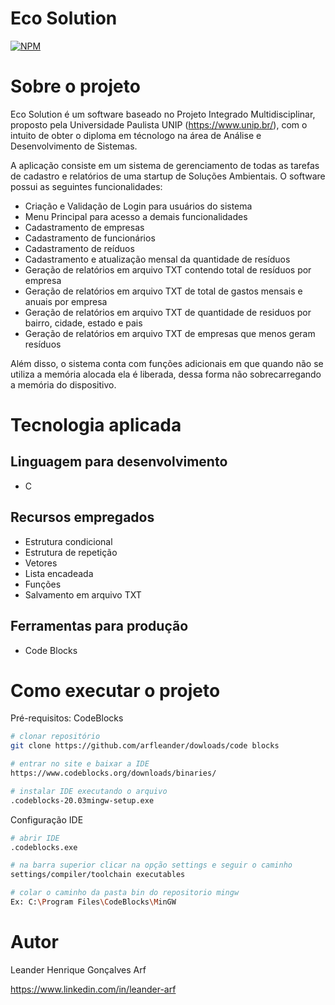# Eco Solution
[![NPM](https://img.shields.io/npm/l/react)](https://github.com/arfleander/C-project-EcoSolution/edit/main/LICENSE) 

# Sobre o projeto

Eco Solution é um software baseado no Projeto Integrado Multidisciplinar, proposto pela Universidade Paulista UNIP (https://www.unip.br/), com o intuito de obter o diploma em técnologo na área de Análise e Desenvolvimento de Sistemas.

A aplicação consiste em um sistema de gerenciamento de todas as tarefas de cadastro e relatórios de uma startup de Soluções Ambientais. O software possui as seguintes funcionalidades: 
-	Criação e Validação de Login para usuários do sistema
- Menu Principal para acesso a demais funcionalidades
-	Cadastramento de empresas 
-	Cadastramento de funcionários
-	Cadastramento de reíduos
-	Cadastramento e atualização mensal da quantidade de resíduos
-	Geração de relatórios em arquivo TXT contendo total de resíduos por empresa
-	Geração de relatórios em arquivo TXT de total de gastos mensais e anuais por empresa
-	Geração de relatórios em arquivo TXT de quantidade de residuos por bairro, cidade, estado e pais 
-	Geração de relatórios em arquivo TXT de empresas que menos geram resíduos

Além disso, o sistema conta com funções adicionais em que quando não se utiliza a memória alocada ela é liberada, dessa forma não sobrecarregando a memória do dispositivo.

# Tecnologia aplicada
## Linguagem para desenvolvimento
- C
## Recursos empregados 
- Estrutura condicional
- Estrutura de repetição
- Vetores
- Lista encadeada
- Funções
- Salvamento em arquivo TXT
## Ferramentas para produção
- Code Blocks 

# Como executar o projeto

Pré-requisitos: CodeBlocks

```bash
# clonar repositório
git clone https://github.com/arfleander/dowloads/code blocks

# entrar no site e baixar a IDE
https://www.codeblocks.org/downloads/binaries/

# instalar IDE executando o arquivo
.codeblocks-20.03mingw-setup.exe

```
Configuração IDE
```bash
# abrir IDE
.codeblocks.exe

# na barra superior clicar na opção settings e seguir o caminho 
settings/compiler/toolchain executables

# colar o caminho da pasta bin do repositorio mingw
Ex: C:\Program Files\CodeBlocks\MinGW
```

# Autor

Leander Henrique Gonçalves Arf 

https://www.linkedin.com/in/leander-arf


